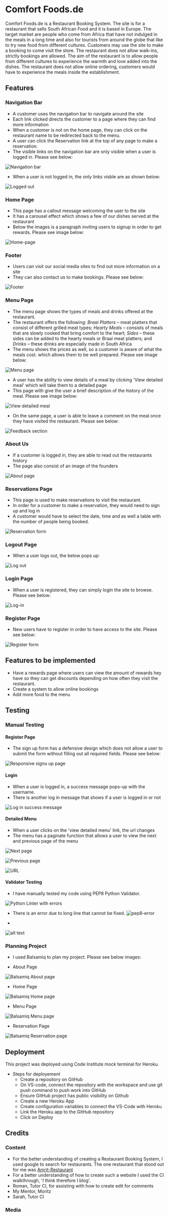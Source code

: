 # Comfort Foods.de

Comfort Foods.de is a Restaurant Booking System. The site is for a restaurant that sells South African Food and it is based in Europe. The target market are people who come from Africa that have not indulged in the meals in a long time and also for tourists from around the globe that like to try new food from different cultures. Customers may use the site to make a booking to come visit the store. The restaurant does not allow walk-ins, strictly bookings are allowed. The aim of the restaurant is to allow people from different cultures to experience the warmth and love added into the dishes. The restaurant does not allow online ordering, customers would have to experience the meals inside the establishment.

## Features
### Navigation Bar
 - A customer uses the navigation bar to navigate around the site
 - Each link clicked directs the customer to a page where they can find more information
 - When a customer is not on the home page, they can click on the restaurant name to be redirected back to the menu.
 - A user can click the Reservation link at the top of any page to make a reservation.
 - The visible links on the navigation bar are only visible when a user is logged in. Please see below:

 ![Navigation bar](readme.md_file/navigation-bar.png)

 - When a user is not logged in, the only links visble are as shown below:

 ![Logged out](readme.md_file/logout-nav.png)

### Home Page
 - This page has a callout message welcoming the user to the site
 - It has a carousel effect which shows a few of our dishes served at the restaurant
 - Below the images is a paragraph inviting users to signup in order to get rewards. Please see image below:

 ![Home-page](/readme.md_file/home-page.png)
 
### Footer
 - Users can visit our social media sites to find out more information on a site
 - They can also contact us to make bookings. Please see below:

 ![Footer](readme.md_file/footer.png)

### Menu Page
  -	The menu page shows the types of meals and drinks offered at the restaurant.
  -	The restaurant offers the following: *Braai Platters* – meat platters that consist of different grilled meat types; *Hearty Meals* – consists of meals that are slowly cooked that bring comfort to the heart; *Sides* – these sides can be added to the hearty meals or Braai meat platters; and *Drinks* – these drinks are especially made in South Africa
  -	The menu shows the prices as well, so a customer is aware of what the meals cost. which allows them to be well prepared. Please see image below:

  ![Menu page](readme.md_file/menu-page.png)
  
  - A user has the ability to view details of a meal by clicking 'View detailed meal' which will take them to a detailed page
  - This page with give the user a brief description of the history of the meal. Please see image below:

  ![View detailed meal](readme.md_file/detailed-meal.png)

  - On the same page, a user is able to leave a comment on the meal once they have visited the restaurant. Please see below:

  ![Feedback section](readme.md_file/feedback.png)

### About Us
  -	If a customer is logged in, they are able to read out the restaurants history
  -	The page also consist of an image of the founders
  
  ![About page](readme.md_file/about-page.png)
  

### Reservations Page
  -	This page is used to make reservations to visit the restaurant.
  -	In order for a customer to make a reservation, they would need to sign up and log in 
  -	A customer would have to select the date, time and as well a table with the number of people being booked.
  
  ![Reservation form](readme.md_file/reserv-form.png)
  

### Logout Page
  - When a user logs out, the below pops up:

  ![Log out](readme.md_file/log-out.png)


### Login Page
  - When a user is registered, they can simply login the site to browse. Please see below:

  ![Log-in](readme.md_file/log-in.png)
  

### Register Page
  - New users have to register in order to have access to the site. Please see below:

  ![Register form](readme.md_file/register-form.png)
  

## Features to be implemented
  - Have a rewards page where users can view the amount of rewards hey have so they can get discounts depending on how often they visit the restaurant.
  -	Create a system to allow online bookings 
  -	Add more food to the menu

## Testing
### Manual Testing

#### Register Page
  - The sign up form has a defensive design which does not allow a user to submit the form without filling out all required fields. Please see below:

  ![Responsive signu up page](readme.md_file/responsive-signup.png)

#### Login
  - When a user is logged in, a success message pops-up with the username.
  - There is another log in message that shows if a user is logged in or not

  ![Log in success message](readme.md_file/login-message.png)

#### Detailed Menu
  - When a user clicks on the 'view detailed menu' link, the url changes
  - The menu has a paginate function that allows a user to view the next and previous page of the menu

  ![Next page](readme.md_file/next-page-menu.png)

  ![Previous page](readme.md_file/prev-page-menu.png)

  ![URL](readme.md_file/url.png)

#### Validator Testing
  - I have manually tested my code using PEP8 Python Validator.

  ![Python Linter with errors](readme.md_file/pl-views-reserv.png)
  
  * There is an error due to long line that cannot be fixed.
  ![pep8-error](/readme.md_file/long-line.png)

  - 
  ![alt text](image.png)

### Planning Project
  - I used Balsamiq to plan my project. Please see below images:

  * About Page

  ![Balsamiq About page](readme.md_file/about_page.jpg)

  * Home Page

  ![Balsamiq Home page](readme.md_file/home_page.jpg)

  * Menu Page

  ![Balsamiq Menu page](readme.md_file/menu_page.jpg)

  * Reservation Page

  ![Balsamiq Reservation page](readme.md_file/reserve_page.jpg)



## Deployment
  This project was deployed using Code Institute mock terminal for Heroku.

  * Steps for deployement
    - Create a repository on GitHub
    - On VS-code, connect the repository with the workspace and use git push command to push work into GitHub
    - Ensure GitHub project has public visibility on Github
    - Create a new Heroku App
    - Create configuration variables to connect the VS-Code with Heroku
    - Link the Heroku app to the GitHub repository
    - Click on Deploy


## Credits
### Content
  * For the better understanding of creating a Restaurant Booking System, I used google to search for restaurants. The one restaurant that stood out for me was [Amrit-Restaurant](https://amrit.de/en/)
  * For a better understanding of how to create such a website I used the CI walkthrough, 'I think therefore I blog'.
  * Roman, Tutor CI, for assisting with how to create edit for comments
  * My Mentor, Moritz
  * Sarah, Tutor CI

### Media

  

